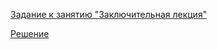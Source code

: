 [Задание к занятию "Заключительная лекция"](10.task.md)

[Решение](https://github.com/Isbocha/4.2.)
